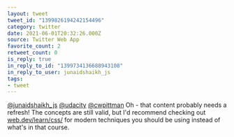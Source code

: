 ```yaml
---
layout: tweet
tweet_id: "1399826194242154496"
category: twitter
date: 2021-06-01T20:32:26.000Z
source: Twitter Web App
favorite_count: 2
retweet_count: 0
is_reply: true
in_reply_to_id: "1399734136688943108"
in_reply_to_user: junaidshaikh_js
tags:
- tweet
---
```


[@junaidshaikh_js](https://twitter.com/@junaidshaikh_js) [@udacity](https://twitter.com/@udacity) [@cwpittman](https://twitter.com/@cwpittman) Oh - that content probably needs a refresh! The concepts are still valid, but I'd recommend checking out [web.dev/learn/css/](https://web.dev/learn/css/) for modern techniques you should be using instead of what's in that course.
